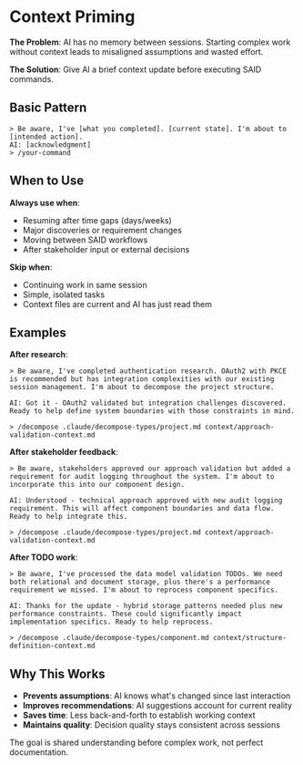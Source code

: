 # Context Priming

**The Problem**: AI has no memory between sessions. Starting complex work without context leads to misaligned assumptions and wasted effort.

**The Solution**: Give AI a brief context update before executing SAID commands.

## Basic Pattern

```
> Be aware, I've [what you completed]. [current state]. I'm about to [intended action].
AI: [acknowledgment]
> /your-command
```

## When to Use

**Always use when**:
- Resuming after time gaps (days/weeks)
- Major discoveries or requirement changes
- Moving between SAID workflows
- After stakeholder input or external decisions

**Skip when**:
- Continuing work in same session
- Simple, isolated tasks
- Context files are current and AI has just read them

## Examples

**After research**:
```
> Be aware, I've completed authentication research. OAuth2 with PKCE is recommended but has integration complexities with our existing session management. I'm about to decompose the project structure.

AI: Got it - OAuth2 validated but integration challenges discovered. Ready to help define system boundaries with those constraints in mind.

> /decompose .claude/decompose-types/project.md context/approach-validation-context.md
```

**After stakeholder feedback**:
```
> Be aware, stakeholders approved our approach validation but added a requirement for audit logging throughout the system. I'm about to incorporate this into our component design.

AI: Understood - technical approach approved with new audit logging requirement. This will affect component boundaries and data flow. Ready to help integrate this.

> /decompose .claude/decompose-types/project.md context/approach-validation-context.md
```

**After TODO work**:
```
> Be aware, I've processed the data model validation TODOs. We need both relational and document storage, plus there's a performance requirement we missed. I'm about to reprocess component specifics.

AI: Thanks for the update - hybrid storage patterns needed plus new performance constraints. These could significantly impact implementation specifics. Ready to help reprocess.

> /decompose .claude/decompose-types/component.md context/structure-definition-context.md
```

## Why This Works

- **Prevents assumptions**: AI knows what's changed since last interaction
- **Improves recommendations**: AI suggestions account for current reality
- **Saves time**: Less back-and-forth to establish working context
- **Maintains quality**: Decision quality stays consistent across sessions

The goal is shared understanding before complex work, not perfect documentation.